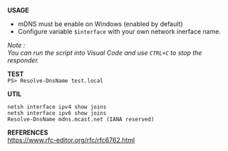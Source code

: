 **USAGE**  
- mDNS must be enable on Windows (enabled by default)  
- Configure variable `$interface` with your own network inerface name. 

*Note :  
You can run the script into Visual Code and use `CTRL+C` to stop the responder.*  

**TEST**  
`PS> Resolve-DnsName test.local`

**UTIL**  
```
netsh interface ipv4 show joins
netsh interface ipv6 show joins
Resolve-DnsName mdns.mcast.net (IANA reserved) 
```

**REFERENCES**  
https://www.rfc-editor.org/rfc/rfc6762.html
